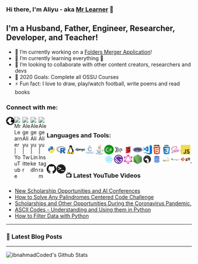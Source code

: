 ### Hi there, I'm Aliyu - aka [Mr Learner][website] 👋

## I'm a Husband, Father, Engineer, Researcher, Developer, and Teacher!
- 🔭 I’m currently working on a [Folders Merger Application][website]!
- 🌱 I’m currently learning everything 🤣
- 👯 I’m looking to collaborate with other content creators, researchers and devs
- 🥅 2020 Goals: Complete all OSSU Courses
- ⚡ Fun fact: I love to draw, play/watch football, write poems and read books 

### Connect with me:

[<img align="left" alt="alegeaa.com" width="22px" src="https://raw.githubusercontent.com/iconic/open-iconic/master/svg/globe.svg" />][website]
[<img align="left" alt="Mr Learner | YouTube" width="22px" src="https://cdn.jsdelivr.net/npm/simple-icons@v3/icons/youtube.svg" />][youtube]
[<img align="left" alt="Alege Aliyu | Twitter" width="22px" src="https://cdn.jsdelivr.net/npm/simple-icons@v3/icons/twitter.svg" />][twitter]
[<img align="left" alt="Alege Aliyu | LinkedIn" width="22px" src="https://cdn.jsdelivr.net/npm/simple-icons@v3/icons/linkedin.svg" />][linkedin]
[<img align="left" alt="Alege Aliyu | Instagram" width="22px" src="https://cdn.jsdelivr.net/npm/simple-icons@v3/icons/instagram.svg" />][instagram]

<br />

### Languages and Tools:

[<img align="left" alt="Python" width="26px" src="https://raw.githubusercontent.com/github/explore/80688e429a7d4ef2fca1e82350fe8e3517d3494d/topics/python/python.png" />][techandscholarshipsplaylist]
[<img align="left" alt="R" width="26px" src="https://raw.githubusercontent.com/github/explore/80688e429a7d4ef2fca1e82350fe8e3517d3494d/topics/r/r.png" />][techandscholarshipsplaylist]
[<img align="left" alt="Linux" width="26px" src="https://raw.githubusercontent.com/github/explore/80688e429a7d4ef2fca1e82350fe8e3517d3494d/topics/linux/linux.png" />][techandscholarshipsplaylist]
[<img align="left" alt="Django" width="26px" src="https://raw.githubusercontent.com/github/explore/80688e429a7d4ef2fca1e82350fe8e3517d3494d/topics/django/django.png" />][techandscholarshipsplaylist]
[<img align="left" alt="C" width="26px" src="https://raw.githubusercontent.com/github/explore/80688e429a7d4ef2fca1e82350fe8e3517d3494d/topics/c/c.png" />][techandscholarshipsplaylist]
[<img align="left" alt="Java" width="26px" src="https://raw.githubusercontent.com/github/explore/80688e429a7d4ef2fca1e82350fe8e3517d3494d/topics/java/java.png" />][techandscholarshipsplaylist]
[<img align="left" alt="C#" width="26px" src="https://raw.githubusercontent.com/github/explore/80688e429a7d4ef2fca1e82350fe8e3517d3494d/topics/csharp/csharp.png" />][techandscholarshipsplaylist]
[<img align="left" alt="Haskell" width="26px" src="https://raw.githubusercontent.com/github/explore/80688e429a7d4ef2fca1e82350fe8e3517d3494d/topics/haskell/haskell.png" />][techandscholarshipsplaylist]
[<img align="left" alt="Scala" width="26px" src="https://raw.githubusercontent.com/github/explore/80688e429a7d4ef2fca1e82350fe8e3517d3494d/topics/scala/scala.png" />][techandscholarshipsplaylist]
[<img align="left" alt="PHP" width="26px" src="https://raw.githubusercontent.com/github/explore/80688e429a7d4ef2fca1e82350fe8e3517d3494d/topics/php/php.png" />][techandscholarshipsplaylist]
[<img align="left" alt="Visual Studio Code" width="26px" src="https://raw.githubusercontent.com/github/explore/80688e429a7d4ef2fca1e82350fe8e3517d3494d/topics/visual-studio-code/visual-studio-code.png" />][techandscholarshipsplaylist]
[<img align="left" alt="HTML5" width="26px" src="https://raw.githubusercontent.com/github/explore/80688e429a7d4ef2fca1e82350fe8e3517d3494d/topics/html/html.png" />][techandscholarshipsplaylist]
[<img align="left" alt="CSS3" width="26px" src="https://raw.githubusercontent.com/github/explore/80688e429a7d4ef2fca1e82350fe8e3517d3494d/topics/css/css.png" />][roadtoairesearchplaylist]
[<img align="left" alt="Sass" width="26px" src="https://raw.githubusercontent.com/github/explore/80688e429a7d4ef2fca1e82350fe8e3517d3494d/topics/sass/sass.png" />][roadtoairesearchplaylist]
[<img align="left" alt="JavaScript" width="26px" src="https://raw.githubusercontent.com/github/explore/80688e429a7d4ef2fca1e82350fe8e3517d3494d/topics/javascript/javascript.png" />][dailycodeplaylist]
[<img align="left" alt="React" width="26px" src="https://raw.githubusercontent.com/github/explore/80688e429a7d4ef2fca1e82350fe8e3517d3494d/topics/react/react.png" />][tutorialsplaylist]
[<img align="left" alt="Gatsby" width="26px" src="https://raw.githubusercontent.com/github/explore/e94815998e4e0713912fed477a1f346ec04c3da2/topics/gatsby/gatsby.png" />][techandscholarshipsplaylist]
[<img align="left" alt="GraphQL" width="26px" src="https://raw.githubusercontent.com/github/explore/80688e429a7d4ef2fca1e82350fe8e3517d3494d/topics/graphql/graphql.png" />][techandscholarshipsplaylist]
[<img align="left" alt="Node.js" width="26px" src="https://raw.githubusercontent.com/github/explore/80688e429a7d4ef2fca1e82350fe8e3517d3494d/topics/nodejs/nodejs.png" />][techandscholarshipsplaylist]
[<img align="left" alt="Deno" width="26px" src="https://raw.githubusercontent.com/github/explore/361e2821e2dea67711cde99c9c40ed357061cf27/topics/deno/deno.png" />][techandscholarshipsplaylist]
[<img align="left" alt="SQL" width="26px" src="https://raw.githubusercontent.com/github/explore/80688e429a7d4ef2fca1e82350fe8e3517d3494d/topics/sql/sql.png" />][techandscholarshipsplaylist]
[<img align="left" alt="MySQL" width="26px" src="https://raw.githubusercontent.com/github/explore/80688e429a7d4ef2fca1e82350fe8e3517d3494d/topics/mysql/mysql.png" />][techandscholarshipsplaylist]
[<img align="left" alt="MongoDB" width="26px" src="https://raw.githubusercontent.com/github/explore/80688e429a7d4ef2fca1e82350fe8e3517d3494d/topics/mongodb/mongodb.png" />][techandscholarshipsplaylist]
[<img align="left" alt="Git" width="26px" src="https://raw.githubusercontent.com/github/explore/80688e429a7d4ef2fca1e82350fe8e3517d3494d/topics/git/git.png" />][techandscholarshipsplaylist]
[<img align="left" alt="GitHub" width="26px" src="https://raw.githubusercontent.com/github/explore/78df643247d429f6cc873026c0622819ad797942/topics/github/github.png" />][techandscholarshipsplaylist]
[<img align="left" alt="Terminal" width="26px" src="https://raw.githubusercontent.com/github/explore/80688e429a7d4ef2fca1e82350fe8e3517d3494d/topics/terminal/terminal.png" />][techandscholarshipsplaylist]

<br />
<br />

---

### 📺 Latest YouTube Videos
<!-- YOUTUBE:START -->
- [New Scholarship Opportunities and AI Conferences](https://www.youtube.com/watch?v=zERHjlCF6mE)
- [How to Solve Any Palindromes Centered Code Challenge](https://www.youtube.com/watch?v=1qzfhRw5k2Q)
- [Scholarships and Other Opportunities During the Coronavirus Pandemic.](https://www.youtube.com/watch?v=hngzztWvXuA)
- [ASCII Codes - Understanding and Using them in Python](https://www.youtube.com/watch?v=DC0HMoSQHLA)
- [How to Filter Data with Python](https://www.youtube.com/watch?v=vQ39tw8IOi8)
<!-- YOUTUBE:END -->

---

### 📕 Latest Blog Posts
<!-- BLOG-POST-LIST:START -->
<!-- BLOG-POST-LIST:END -->

---

<img align="left" alt="ibnahmadCoded's Github Stats" src="https://github-readme-stats.vercel.app/api?username=ibnahmadCoded&show_icons=true&hide_border=true" />

[website]: https://alegeaa.com
[twitter]: https://twitter.com/AlegeAliyu
[youtube]: https://www.youtube.com/channel/UC0eQYXl1VQOLZgIzSVu6tGA
[instagram]: https://www.instagram.com/aliyalege/
[linkedin]: https://www.linkedin.com/in/aliyu-alege-88171595/
[techandscholarshipsplaylist]: https://www.youtube.com/watch?v=hngzztWvXuA&list=PLanNEg22W9s6iBSK7ENxQbHslry5xcUoA
[dailycodeplaylist]: https://www.youtube.com/watch?v=EKVLerurY-A&list=PLanNEg22W9s4msIExAZdWG9ypyXt98AeG
[roadtoairesearchplaylist]: https://www.youtube.com/watch?v=br3-3pHWIh4&list=PLanNEg22W9s7FKW1dJxEu9N_m9DRXncJO
[tutorialsplaylist]: https://www.youtube.com/watch?v=eUr43vLOmoM&list=PLanNEg22W9s72TCAwpJ_OMmUNGDy5DwCX